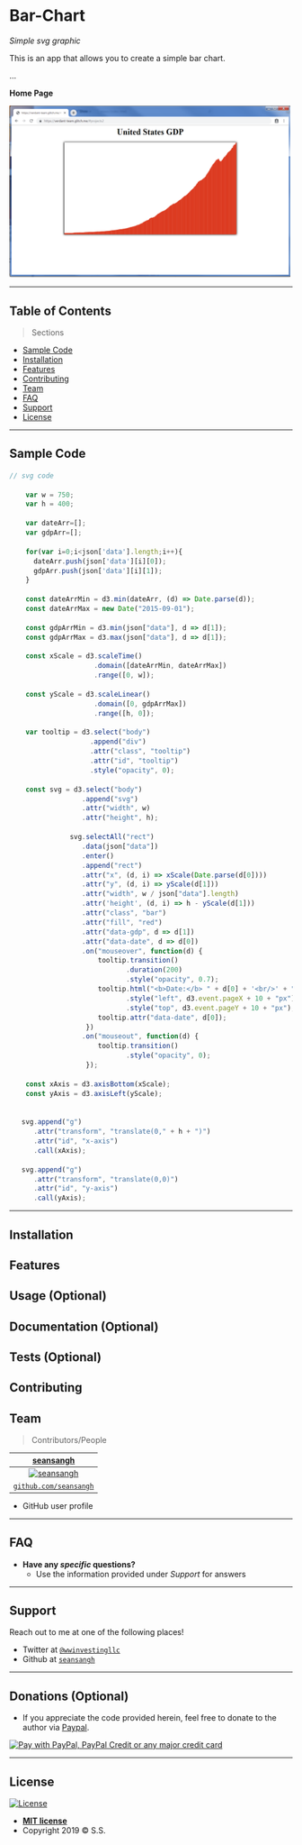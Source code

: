 # Bar-Chart

*Simple svg graphic*

This is an app that allows you to create a simple bar chart.


...

**Home Page**

<img src="/BarChart.PNG" title="home page" alt="home page" width="500px">


---


## Table of Contents 

> Sections
- [Sample Code](#Sample_Code)
- [Installation](#installation)
- [Features](#features)
- [Contributing](#contributing)
- [Team](#team)
- [FAQ](#faq)
- [Support](#support)
- [License](#license)


---

## Sample Code

```javascript
// svg code

    var w = 750;
    var h = 400;
    
    var dateArr=[];
    var gdpArr=[];
    
    for(var i=0;i<json['data'].length;i++){
      dateArr.push(json['data'][i][0]);
      gdpArr.push(json['data'][i][1]);
    }

    const dateArrMin = d3.min(dateArr, (d) => Date.parse(d)); 
    const dateArrMax = new Date("2015-09-01"); 
    
    const gdpArrMin = d3.min(json["data"], d => d[1]); 
    const gdpArrMax = d3.max(json["data"], d => d[1]); 

    const xScale = d3.scaleTime()
                     .domain([dateArrMin, dateArrMax])
                     .range([0, w]);
    
    const yScale = d3.scaleLinear()
                     .domain([0, gdpArrMax])
                     .range([h, 0]);

    var tooltip = d3.select("body")
                    .append("div")
                    .attr("class", "tooltip")
                    .attr("id", "tooltip")
                    .style("opacity", 0);    
    
    const svg = d3.select("body")
                  .append("svg")
                  .attr("width", w)
                  .attr("height", h);

               svg.selectAll("rect")
                  .data(json["data"])
                  .enter()
                  .append("rect")
                  .attr("x", (d, i) => xScale(Date.parse(d[0])))
                  .attr("y", (d, i) => yScale(d[1]))
                  .attr("width", w / json["data"].length)
                  .attr('height', (d, i) => h - yScale(d[1]))
                  .attr("class", "bar")
                  .attr("fill", "red")
                  .attr("data-gdp", d => d[1])
                  .attr("data-date", d => d[0])
                  .on("mouseover", function(d) {
                      tooltip.transition()
                             .duration(200)
                             .style("opacity", 0.7);
                      tooltip.html("<b>Date:</b> " + d[0] + '<br/>' + "<b>GDP:</b> $" + d[1])
                             .style("left", d3.event.pageX + 10 + "px")
                             .style("top", d3.event.pageY + 10 + "px");
                      tooltip.attr("data-date", d[0]);
                   })
                  .on("mouseout", function(d) {
                      tooltip.transition()
                             .style("opacity", 0);
                   });

    const xAxis = d3.axisBottom(xScale);
    const yAxis = d3.axisLeft(yScale);

    
   svg.append("g")
      .attr("transform", "translate(0," + h + ")")
      .attr("id", "x-axis")
      .call(xAxis);
    
   svg.append("g")
      .attr("transform", "translate(0,0)")
      .attr("id", "y-axis")
      .call(yAxis);
```

---

## Installation
## Features
## Usage (Optional)
## Documentation (Optional)
## Tests (Optional)
## Contributing
## Team

> Contributors/People

| [**seansangh**](https://github.com/seansangh) |
| :---: |
| [![seansangh](https://avatars0.githubusercontent.com/u/45724640?v=3&s=200)](https://github.com/seansangh)    |
| [`github.com/seansangh`](https://github.com/seansangh) | 

-  GitHub user profile

---

## FAQ

- **Have any *specific* questions?**
    - Use the information provided under *Support* for answers

---

## Support

Reach out to me at one of the following places!

- Twitter at [`@wwinvestingllc`](https://twitter.com/wwinvestingllc?lang=en)
- Github at [`seansangh`](https://github.com/seansangh)

---

## Donations (Optional)

- If you appreciate the code provided herein, feel free to donate to the author via [Paypal](https://www.paypal.com/cgi-bin/webscr?cmd=_s-xclick&hosted_button_id=4VED5H2K8Z4TU&source=url).

[<img src="https://www.paypalobjects.com/webstatic/en_US/i/buttons/cc-badges-ppppcmcvdam.png" alt="Pay with PayPal, PayPal Credit or any major credit card" />](https://www.paypal.com/cgi-bin/webscr?cmd=_s-xclick&hosted_button_id=4VED5H2K8Z4TU&source=url)

---

## License

[![License](http://img.shields.io/:license-mit-blue.svg?style=flat-square)](http://badges.mit-license.org)

- **[MIT license](http://opensource.org/licenses/mit-license.php)**
- Copyright 2019 © <a>S.S.</a>
